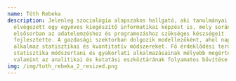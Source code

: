 ```yaml
---
name: Tóth Rebeka
description: Jelenleg szociológia alapszakos hallgató, aki tanulmányai mellett
  elvégezett egy egyéves kiegészítő informatikai képzést is, mely során
  elsősorban az adatelemzéshez és programozáshoz szükséges készségeit
  fejlesztette. A gazdasági szektorban dolgozik modellezőként, ahol napi szinten
  alkalmaz statisztikai és kvantitatív módszereket. Fő érdeklődési területe a
  statisztika módszertani és gyakorlati alkalmazásainak mélyebb megértése,
  valamint az analitikai és kutatási eszköztárának folyamatos bővítése.
img: /img/toth_rebeka_2_resized.png
---
```

